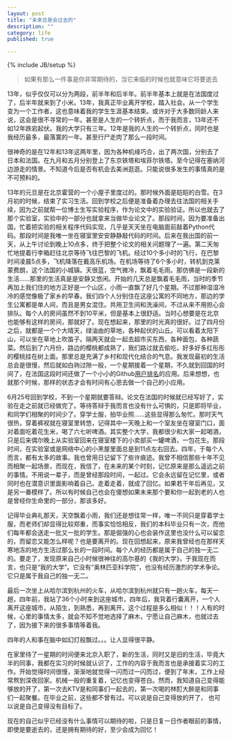 ```yaml
---
layout: post
title: "未来总是会过去的"
description: ""
category: life
published: true

---
```

{% include JB/setup %}

>如果有那么一件事是你非常期待的，当它来临的时候也就意味它将要逝去

13年，似乎仅仅可以分为两段，前半年和后半年。前半年基本上就是在法国度过了，后半年就来到了小米。13年，我真正毕业离开学校，踏入社会。从一个学生变为一个工作者，这也意味着我的学生生涯基本结束。或许对于大多数同龄人来说，这会是很不寻常的一年。甚至是人生的一个转折点，而于我而言，13年还不如12年跌宕起伏。我的大学只有三年。12年是我的人生的一个转折点，同时也是我经历最多，最落寞的一年。甚至行尸走肉了那么一段时间。

很神奇的是在12年和13年这两年里，因为各种机缘巧合，出了两次国，分别去了日本和法国。在九月和五月分别登上了东京铁塔和埃菲尔铁塔。至今记得在塞纳河边游走的情景。不知道今后是否有机会去美洲逛逛。只能说很多发生的事情真的是不可预料的。

13年的元旦是在北京霍营的一个小屋子里度过的。那时候外面是皑皑的白雪。在3月初的时候，结束了实习生活。回到学校之后便是准备着办理去往法国的相关手续，因为之前就帮一位博士生写实验程序，作为论文中的实验验证。所以也就去了那个实验室，实验中的一部分也就拿来当做毕业论文了。那段时间，因为要准备出国，忙着把实验的相关程序代码实现，几乎是天天坐在电脑面前敲着Python代码。那段时间是我唯一坐在寝室里安安静静敲代码的时间。后来在我出国的前一天，从上午讨论到晚上10点多，终于把整个论文的相关问题理了一遍。第二天匆忙地提着行李箱赶往北京等待飞往巴黎的飞机。经过10个多小时的飞行，在巴黎时间凌晨5点多，飞机降落在戴高乐机场。在机场等待了6个多小时，转机到克莱蒙费朗，这个法国的小城镇。天很蓝，空气微冷，飘着毛毛雨。那仿佛是一段新的生活……那里的生活真是是安静又悠闲。开始的几天总是飘着毛毛雨，当时的季节再加上我们住的地方正好是一个山区，小雨一直飘了好几个星期。不过那种湿湿冷冷的感觉像极了家乡的早春。我们四个人分别住在这座公寓的不同地方，那边的学生公寓都是单人间，而且是男女混住。共用卫生间和洗澡间，不过从来不用担心会排队。每个人的房间虽然不到10平米，但是基本上很舒适。当时心想要是在北京也能够有这样的房间，那就好了。现在想起来，那里的时光真的很好。过了四月份之后，就都是一个个大晴天，绿油由的草地，各种起伏的山丘。可以看着太阳下山，可以坐在草地上吹笛子。隔两天就会一起去超市买东西，各种面包，各种蔬菜。然后到了六月份，路边的樱桃都成熟了，我们路过就去偷吃，好多好多红彤彤的樱桃挂在树上面。那里总是充满了乡村和现代化结合的气息。我发现最初的生活总会是很慢，然后就如白驹过隙一般，一个星期接着一个星期，不久就到回国的时间了，在法国这段时间还做了一个小小的Github[用户排名](http://data.cloudaice.com)的应用。后来想想，也就那个时候，那样的状态才会有时间有心思去做一个自己的小应用。

6月25号回到学校，不到一个星期就要答辩。论文在法国的时候就已经写好了，实验在走之前就已经做完了。等待答辩于我而言也没有什么可惧的，只是即将毕业，和同学们相聚的时间少了。穿学士服，拍毕业照……这些显得那么匆忙。那时天气很热，穿着裤衩就在寝室里转悠，记得其中一天晚上和一个室友坐在寝室门口，面对着面吃着花生米，喝了六七听啤酒。其实整个大学，我都很少和大家一起喝酒，只是后来偶尔晚上从实验室回来在寝室楼下的小卖部买一罐啤酒，一包花生。那段时间，在实验室或是网络中心的小黑屋里面总是到11点左右回去。四年，于每个人而言，都有太多的故事。我也曾用日记留下了些许痕迹。我曾不相信那些十年不见而相聚一起场景，而现在，我信了，在未来的某个时刻，记忆原来是那么遥远之前的事情。不用说一辈子，而是曾经那段时间，一起过。它会永远留在记忆里，或者同时也在潜意识里面影响着自己。走着走着，就成了回忆。如果若干年后再见，又是另一番模样了。所以有时候自己也会在傻想如果未来那个要和你一起到老的人也是曾经你生命里的一部分，那该多好。

记得毕业典礼那天，天空飘着小雨，我们还是想往常一样，唯一不同只是穿着学士服，而老师们却显得比较郑重，而事实恰恰相反，我们的本科毕业只有一次，而他们每年都会送走一批又一批的学生。那是倔强的心也会装作这里也没什么可以留恋的，而留恋又能怎么样呢？也是要离开的。现在回想起来，原来我曾经也在那样天寒地冻的地方生活过那么长的一段时间。每个人的经历都是属于自己的独一无二的。要走了，发现原来自己小时候很神往的高尔基的《我的大学》，于我现在而言，也只是“我的大学”。它没有“奥林匹亚科学院”，也没有经历激烈的学术争论。它只是属于我自己的独一无二。

最后一次坐上从哈尔滨到杭州的火车，从哈尔滨到杭州就只有一趟火车，每天一趟，四年前，我站了36个小时来到这座城市，四年后，我背着行囊离开，一个人离开这座城市，从陌生，到熟悉，再到离开。这个过程是多么相似！！！人有的时候，心里的事情太多，就会不知不觉地选择了麻木，宁愿让自己麻木，也就过去了，因为接下来的很多事情等着我。

四年的人和事在脑中如幻灯般飘过。。。让人显得很平静。

在家里待了一星期的时间便来北京入职了，新的生活，同时又是旧的生活，毕竟大半的同事，我都在实习的时候就认识了，工作的内容于我而言也是承接着实习的工作。开始觉得时间很慢，渐渐地就觉得一闪而过一闪而过，便到了年末，工作上经常熬到深夜回家。机械一般的重复着，记忆也变得苍白。然而，我知道自己变得能够放的开了，第一次去KTV是和同事们一起去的，第一次喝的林酊大醉是和同事们一起聚餐。在毕业之前，这些都不曾有过。可以说是自己变得放的开了， 也可以说是自己变得没有目标了。

现在的自己似乎已经没有什么事情可以期待的啦，只是日复一日作者眼前的事情，即使是要逝去的，还是拥有期待的好，至少会成为回忆！
